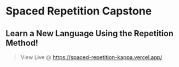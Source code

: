 # Spaced Repetition Capstone

## Learn a New Language Using the Repetition Method!

> View Live @ https://spaced-repetition-kappa.vercel.app/
